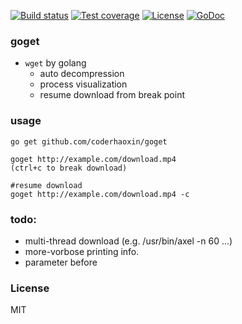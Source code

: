 [![Build status][travis-img]][travis-url]
[![Test coverage][coveralls-img]][coveralls-url]
[![License][license-img]][license-url]
[![GoDoc][doc-img]][doc-url]

### goget

* `wget` by golang
  - auto decompression
  - process visualization
  - resume download from break point

### usage

```
go get github.com/coderhaoxin/goget

goget http://example.com/download.mp4
(ctrl+c to break download)

#resume download
goget http://example.com/download.mp4 -c
```

### todo:
* multi-thread download (e.g.  /usr/bin/axel -n 60 ...)
* more-vorbose printing info.
* parameter before <uri>

### License
MIT

[travis-img]: https://img.shields.io/travis/coderhaoxin/goget.svg?style=flat-square
[travis-url]: https://travis-ci.org/coderhaoxin/goget
[coveralls-img]: https://img.shields.io/coveralls/coderhaoxin/goget.svg?style=flat-square
[coveralls-url]: https://coveralls.io/r/coderhaoxin/goget?branch=master
[license-img]: http://img.shields.io/badge/license-MIT-green.svg?style=flat-square
[license-url]: http://opensource.org/licenses/MIT
[doc-img]: http://img.shields.io/badge/GoDoc-reference-blue.svg?style=flat-square
[doc-url]: http://godoc.org/github.com/coderhaoxin/goget
